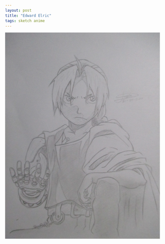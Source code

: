 ```yaml
---
layout: post
title: "Edward Elric"
tags: sketch anime
---
```


![Edward Elric artwork](/assets/ed.jpg)
